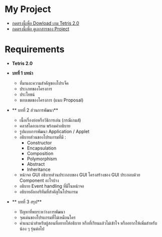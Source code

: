 # My Project

- [กดตรงนี้เพื่อ Dowload เกม Tetris 2.0](./Tetris2_0.jar)
- [กดตรงนี้เพื่อ ดูเอกสารของ Project](./OOP_Game%20project.pdf)

# Requirements

- **Tetris 2.0**

- **บทที่ 1 บทนำ**
  - ที่มาและความสำคัญของโปรเจ็ค
  - ประเภทของโครงการ
  - ประโยชน์
  - ขอบเขตของโครงการ (แนบ Proposal)

- ** บทที่ 2 ส่วนการพัฒนา**
  - เนื้อเรื่องย่อหรือวิธิการเล่น (กรณีเกมส์)
  - คลาสไดอะแกรม พร้อมคำอธิบาย
  - รูปแบบการพัฒนา Application / Applet
  - อธิบายส่วนของโปรแกรมที่มี : 
    - Constructor
    - Encapsulation
    - Composition
    - Polymorphism
    - Abstract
    - Inheritance
  -  หน้าจอ GUI อธิบายส่วนประกอบของ GUI โครงสร้างของ GUI ประกอบด้วย Component อะไรบ้าง
  -  อธิบาย Event handling ที่มีในหน้าจอ
  -  อธิบายอัลกอริทึมที่สำคัญในโปรแกรม

- ** บทที่ 3 สรุป**
  - ปัญหาที่พบระหว่างการพัฒนา
  - จุดเด่นของโปรแกรมที่ไม่เหมือนใคร
  - คำแนะนำสำหรับผู้สอนที่อยากให้อธิบาย หรือที่เรียนแล้วไม่เข้าใจ หรืออยากให้เพิ่มสำหรับน้อง ๆ รุ่นต่อไป
